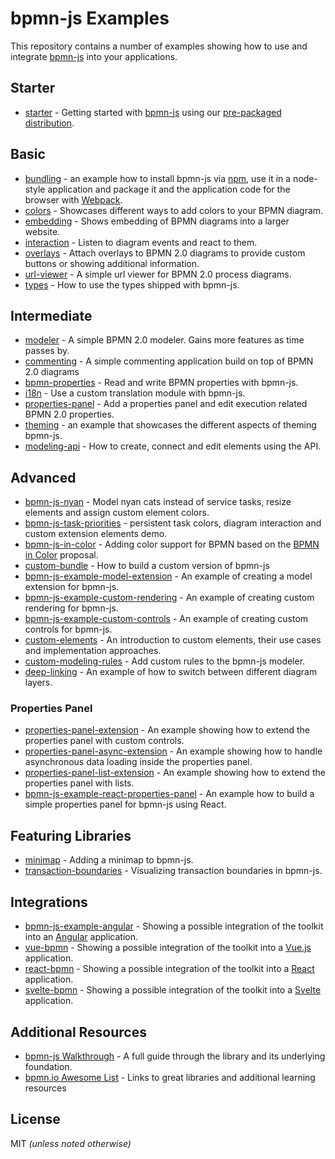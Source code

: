 # bpmn-js Examples

This repository contains a number of examples showing how to use and integrate
[bpmn-js](https://github.com/bpmn-io/bpmn-js) into your applications.


## Starter

* [starter](./starter) - Getting started with [bpmn-js](https://github.com/bpmn-io/bpmn-js) using our [pre-packaged distribution](./pre-packaged).


## Basic

* [bundling](./bundling) - an example how to install bpmn-js via [npm](http://npmjs.org), use it in a node-style application and package it and the application code for the browser with [Webpack](https://webpack.js.org/).
* [colors](./colors) - Showcases different ways to add colors to your BPMN diagram.
* [embedding](./embedding) - Shows embedding of BPMN diagrams into a larger website.
* [interaction](./interaction) - Listen to diagram events and react to them.
* [overlays](./overlays) - Attach overlays to BPMN 2.0 diagrams to provide custom buttons or showing additional information.
* [url-viewer](./url-viewer) - A simple url viewer for BPMN 2.0 process diagrams.
* [types](./types) - How to use the types shipped with bpmn-js.


## Intermediate

* [modeler](./modeler) - A simple BPMN 2.0 modeler. Gains more features as time passes by.
* [commenting](./commenting) - A simple commenting application build on top of BPMN 2.0 diagrams
* [bpmn-properties](./bpmn-properties) - Read and write BPMN properties with bpmn-js.
* [i18n](./i18n) - Use a custom translation module with bpmn-js.
* [properties-panel](./properties-panel) - Add a properties panel and edit execution related BPMN 2.0 properties. 
* [theming](./theming) - an example that showcases the different aspects of theming bpmn-js.
* [modeling-api](./modeling-api) - How to create, connect and edit elements using the API.


## Advanced

* [bpmn-js-nyan](https://github.com/nikku/bpmn-js-nyan) - Model nyan cats instead of service tasks, resize elements and assign custom element colors.
* [bpmn-js-task-priorities](https://github.com/bpmn-io/bpmn-js-task-priorities) - persistent task colors, diagram interaction and custom extension elements demo.
* [bpmn-js-in-color](https://github.com/bpmn-io/bpmn-js-in-color) - Adding color support for BPMN based on the [BPMN in Color](https://github.com/bpmn-miwg/bpmn-in-color) proposal.
* [custom-bundle](./custom-bundle) - How to build a custom version of bpmn-js
* [bpmn-js-example-model-extension](https://github.com/bpmn-io/bpmn-js-example-model-extension) - An example of creating a model extension for bpmn-js.
* [bpmn-js-example-custom-rendering](https://github.com/bpmn-io/bpmn-js-example-custom-rendering) - An example of creating custom rendering for bpmn-js.
* [bpmn-js-example-custom-controls](https://github.com/bpmn-io/bpmn-js-example-custom-controls) - An example of creating custom controls for bpmn-js.
* [custom-elements](./custom-elements) - An introduction to custom elements, their use cases and implementation approaches.
* [custom-modeling-rules](./custom-modeling-rules) - Add custom rules to the bpmn-js modeler.
* [deep-linking](./deep-linking) - An example of how to switch between different diagram layers.


### Properties Panel

* [properties-panel-extension](./properties-panel-extension) - An example showing how to extend the properties panel with custom controls.
* [properties-panel-async-extension](./properties-panel-async-extension) - An example showing how to handle asynchronous data loading inside the properties panel.
* [properties-panel-list-extension](./properties-panel-list-extension) - An example showing how to extend the properties panel with lists.
* [bpmn-js-example-react-properties-panel](https://github.com/bpmn-io/bpmn-js-example-react-properties-panel) - An example how to build a simple properties panel for bpmn-js using React.


## Featuring Libraries

* [minimap](./minimap) - Adding a minimap to bpmn-js.
* [transaction-boundaries](./transaction-boundaries) - Visualizing transaction boundaries in bpmn-js.


## Integrations

* [bpmn-js-example-angular](https://github.com/bpmn-io/bpmn-js-example-angular) - Showing a possible integration of the toolkit into an [Angular](https://angular.io/) application.
* [vue-bpmn](https://github.com/bpmn-io/vue-bpmn) - Showing a possible integration of the toolkit into a [Vue.js](https://vuejs.org) application.
* [react-bpmn](https://github.com/bpmn-io/react-bpmn) - Showing a possible integration of the toolkit into a [React](https://reactjs.org/) application.
* [svelte-bpmn](https://github.com/bpmn-io/svelte-bpmn) - Showing a possible integration of the toolkit into a [Svelte](https://svelte.dev/) application.


## Additional Resources

* [bpmn-js Walkthrough](https://bpmn.io/toolkit/bpmn-js/walkthrough/) - A full guide through the library and its underlying foundation.
* [bpmn.io Awesome List](https://github.com/bpmn-io/awesome-bpmn-io) - Links to great libraries and additional learning resources

## License

MIT _(unless noted otherwise)_
